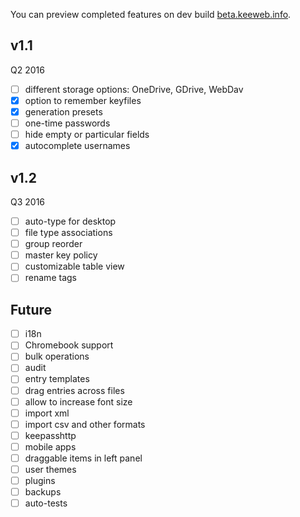 You can preview completed features on dev build [beta.keeweb.info](https://beta.keeweb.info).
## v1.1
Q2 2016
- [ ] different storage options: OneDrive, GDrive, WebDav
- [x] option to remember keyfiles
- [x] generation presets
- [ ] one-time passwords
- [ ] hide empty or particular fields
- [x] autocomplete usernames

## v1.2
Q3 2016
- [ ] auto-type for desktop
- [ ] file type associations
- [ ] group reorder
- [ ] master key policy
- [ ] customizable table view
- [ ] rename tags

## Future
- [ ] i18n
- [ ] Chromebook support
- [ ] bulk operations
- [ ] audit
- [ ] entry templates
- [ ] drag entries across files
- [ ] allow to increase font size
- [ ] import xml
- [ ] import csv and other formats
- [ ] keepasshttp
- [ ] mobile apps
- [ ] draggable items in left panel
- [ ] user themes
- [ ] plugins
- [ ] backups
- [ ] auto-tests